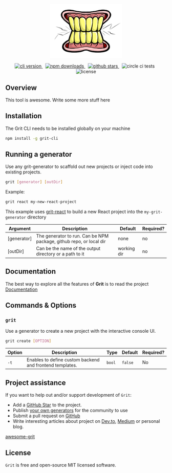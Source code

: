 <p align="center"><img src="./docs/static/img/logo.png" width="224px"/>

<p align="center">
<a href="https://github.com/TimCrooker/Grit/releases" target="_blank">
<img src="https://img.shields.io/github/package-json/v/TimCrooker/Grit?style=for-the-badge" alt="cli version" />
</a>
&nbsp;
<a href="https://www.npmjs.com/package/grit-cli" target="_blank">
<img src="https://img.shields.io/npm/dw/grit-cli?style=for-the-badge" alt="npm downloads" />
</a>
&nbsp;
<a href="https://www.npmjs.com/package/grit-cli" target="_blank">
<img src="https://img.shields.io/github/stars/TimCrooker/grit?style=for-the-badge" alt="github stars" />
</a>
&nbsp;
<img src="https://img.shields.io/circleci/build/github/TimCrooker/Grit/master?color=green&style=for-the-badge" alt="circle ci tests" />
&nbsp;
<img src="https://img.shields.io/npm/l/grit-cli?style=for-the-badge" alt="license" />
</h1>

## Overview

This tool is awesome. Write some more stuff here

## Installation

The Grit CLI needs to be installed globally on your machine

```bash
npm install -g grit-cli
```

## Running a generator

Use any grit-generator to scaffold out new projects or inject code into existing projects.

```bash
grit [generator] [outDir]
```

Example:

```bash
grit react my-new-react-project
```

This example uses [grit-react](https://github.com/TimCrooker/grit-generator) to build a new React project into the `my-grit-generator` directory

| Argument    | Description                                                         | Default     | Required? |
| ----------- | ------------------------------------------------------------------- | ----------- | --------- |
| [generator] | The generator to run. Can be NPM package, github repo, or local dir | none        | no        |
| [outDir]    | Can be the name of the output directory or a path to it             | working dir | no        |

## Documentation

The best way to explore all the features of **Grit** is to read the project [Documentation](https://timcrooker.github.io/Grit/)

## Commands & Options

### `grit`

Use a generator to create a new project with the interactive console UI.

```bash
grit create [OPTION]
```

| Option | Description                                              | Type   | Default | Required? |
| ------ | -------------------------------------------------------- | ------ | ------- | --------- |
| `-t`   | Enables to define custom backend and frontend templates. | `bool` | `false` | No        |

## Project assistance

If you want to help out and/or support development of `Grit`:

- Add a [GitHub Star](https://github.com/TimCrooker/Grit) to the project.
- Publish [your own generators](https://github.com/TimCrooker/awesome-grit) for the community to use
- Submit a pull request on [GitHub](https://github.com/TimCrooker/Grit/pulls)
- Write interesting articles about project on [Dev.to](https://dev.to/), [Medium](https://medium.com/) or personal blog.

[awesome-grit](https://github.com/TimCrooker/awesome-grit)

## License

`Grit` is free and open-source MIT licensed software.
